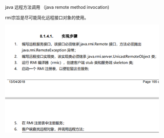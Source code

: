 java 远程方法调用 （java  remote method invocation)

rmi宗旨是尽可能简化远程接口对象的使用。

![image-20210226095321035](assets/image-20210226095321035.png)